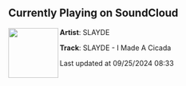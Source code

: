 ## Currently Playing on SoundCloud

[<img align="left" width="100" src="https://i1.sndcdn.com/artworks-5NqyfjLGQFyaLaLr-fdgiYA-t500x500.jpg">](https://soundcloud.com/hemi-wav/slayde-i-made-a-cicada)

**Artist**: SLAYDE 

**Track**: SLAYDE - I Made A Cicada

Last updated at 09/25/2024 08:33
